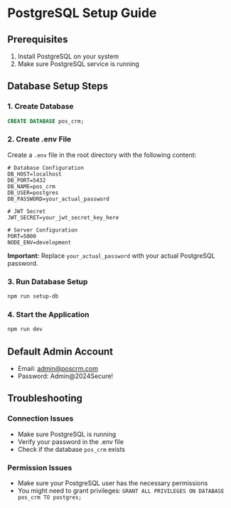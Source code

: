 # PostgreSQL Setup Guide

## Prerequisites
1. Install PostgreSQL on your system
2. Make sure PostgreSQL service is running

## Database Setup Steps

### 1. Create Database
```sql
CREATE DATABASE pos_crm;
```

### 2. Create .env File
Create a `.env` file in the root directory with the following content:

```env
# Database Configuration
DB_HOST=localhost
DB_PORT=5432
DB_NAME=pos_crm
DB_USER=postgres
DB_PASSWORD=your_actual_password

# JWT Secret
JWT_SECRET=your_jwt_secret_key_here

# Server Configuration
PORT=5000
NODE_ENV=development
```

**Important:** Replace `your_actual_password` with your actual PostgreSQL password.

### 3. Run Database Setup
```bash
npm run setup-db
```

### 4. Start the Application
```bash
npm run dev
```

## Default Admin Account
- Email: admin@poscrm.com
- Password: Admin@2024Secure!

## Troubleshooting

### Connection Issues
- Make sure PostgreSQL is running
- Verify your password in the .env file
- Check if the database `pos_crm` exists

### Permission Issues
- Make sure your PostgreSQL user has the necessary permissions
- You might need to grant privileges: `GRANT ALL PRIVILEGES ON DATABASE pos_crm TO postgres;` 
